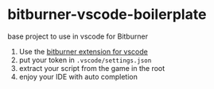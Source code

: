 # bitburner-vscode-boilerplate
base project to use in vscode for Bitburner

1. Use the [bitburner extension for vscode](https://github.com/bitburner-official/bitburner-vscode)
2. put your token in `.vscode/settings.json`
3. extract your script from the game in the root
4. enjoy your IDE with auto completion
